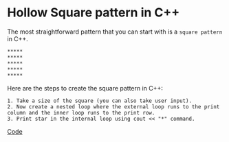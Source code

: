 
# Hollow Square pattern in C++
The most straightforward pattern that you can start with is a `square pattern` in C++.


```http
*****
*****
*****
*****
*****
```

Here are the steps to create the square pattern in C++:


```http
1. Take a size of the square (you can also take user input).
2. Now create a nested loop where the external loop runs to the print column and the inner loop runs to the print row.
3. Print star in the internal loop using cout << "*" command.
```
[Code](https://github.com/govah/Sherlock/tree/main/Easy/Square%20pattern)

